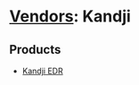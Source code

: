 # [Vendors](README.md): Kandji

## Products

- [Kandji EDR](../products/9017dd30-b64f-4bb0-ba0f-1cf17ad78fc5.md)
